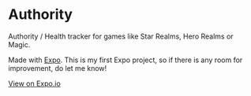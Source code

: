 # Authority

Authority / Health tracker for games like Star Realms, Hero Realms or Magic.

Made with [Expo](https://expo.io/). This is my first Expo project, so if there is any room for improvement, do let me know!

[View on Expo.io](https://expo.io/@jorditarrida/authority)
